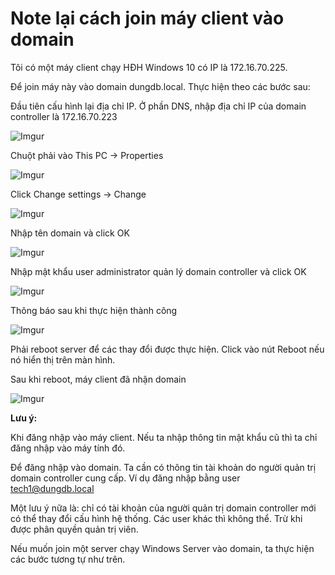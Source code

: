 # Note lại cách join máy client vào domain

Tôi có một máy client chạy HĐH Windows 10 có IP là 172.16.70.225.

Để join máy này vào domain dungdb.local. Thực hiện theo các bước sau:

Đầu tiên cấu hình lại địa chỉ IP. Ở phần DNS, nhập địa chỉ IP của domain controller là 172.16.70.223

![Imgur](https://i.imgur.com/GIrCqVz.png)

Chuột phải vào This PC -> Properties

![Imgur](https://i.imgur.com/624aqTq.png)

Click Change settings -> Change

![Imgur](https://i.imgur.com/cMA3tpb.png)

Nhập tên domain và click OK

![Imgur](https://i.imgur.com/Vze7UID.png)

Nhập mật khẩu user administrator quản lý domain controller và click OK

![Imgur](https://i.imgur.com/y8c3M05.png)

Thông báo sau khi thực hiện thành công

![Imgur](https://i.imgur.com/Ah8EvVE.png)

Phải reboot server để các thay đổi được thực hiện. Click vào nút Reboot nếu nó hiển thị trên màn hình.

Sau khi reboot, máy client đã nhận domain

![Imgur](https://i.imgur.com/4XjiJuI.png)

**Lưu ý:**

Khi đăng nhập vào máy client. Nếu ta nhập thông tin mật khẩu cũ thì ta chỉ đăng nhập vào máy tính đó.

Để đăng nhập vào domain. Ta cần có thông tin tài khoản do người quản trị domain controller cung cấp. Ví dụ đăng nhập bằng user tech1@dungdb.local

Một lưu ý nữa là: chỉ có tài khoản của người quản trị domain controller mới có thể thay đổi cấu hình hệ thống. Các user khác thì không thể. Trừ khi được phân quyền quản trị viên.

Nếu muốn join một server chạy Windows Server vào domain, ta thực hiện các bước tương tự như trên.